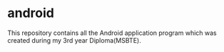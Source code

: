 # android
This repository contains all the Android application program which was created during my 3rd year Diploma(MSBTE).


